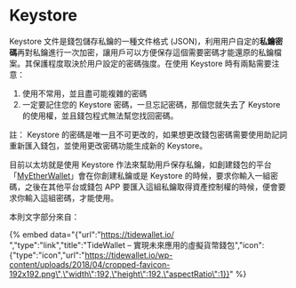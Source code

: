 # Keystore

Keystore 文件是錢包儲存私鑰的一種文件格式 \(JSON\)，利用用户自定的**私鑰密碼**再對私鑰進行一次加密，讓用戶可以方便保存這個需要密碼才能還原的私鑰檔案。其保護程度取決於用户設定的密碼強度。在使用 Keystore 時有兩點需要注意：

1. 使用不常用，並且盡可能複雜的密碼
2. 一定要記住您的 Keystore 密碼，一旦忘記密碼，那個您就失去了 Keystore 的使用權，並且錢包程式無法幫您找回密碼。

註： Keystore 的密碼是唯一且不可更改的，如果想更改錢包密碼需要使用助記詞重新匯入錢包，並使用更改密碼功能生成新的 Keystore。

目前以太坊就是使用 Keystore 作法來幫助用戶保存私鑰，如創建錢包的平台「[MyEtherWallet](../yi-tai-fang-bao/jian-bao/myetherwallet.md)」會在你創建私鑰或是 Keystore 的時候，要求你輸入一組密碼，之後在其他平台或錢包 APP 要匯入這組私鑰取得資產控制權的時候，便會要求你輸入這組密碼，才能使用。

本則文字部分來自：

{% embed data="{\"url\":\"https://tidewallet.io/ \",\"type\":\"link\",\"title\":\"TideWallet – 實現未來應用的虛擬貨幣錢包\",\"icon\":{\"type\":\"icon\",\"url\":\"https://tidewallet.io/wp-content/uploads/2018/04/cropped-favicon-192x192.png\",\"width\":192,\"height\":192,\"aspectRatio\":1}}" %}

